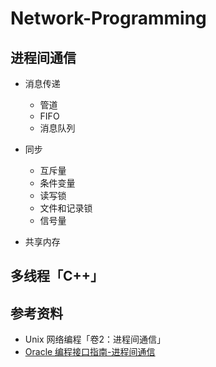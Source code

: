 # Network-Programming

## 进程间通信

* 消息传递
  + 管道
  + FIFO
  + 消息队列
  
* 同步
  + 互斥量
  + 条件变量
  + 读写锁
  + 文件和记录锁
  + 信号量
  
* 共享内存

## 多线程「C++」


## 参考资料

* Unix 网络编程「卷2：进程间通信」
* [Oracle 编程接口指南-进程间通信](http://docs.oracle.com/cd/E38902_01/html/E38880/svipc-38596.html#scrolltoc)

